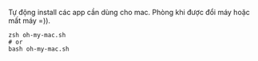 Tự động install các app cần dùng cho mac.
Phòng khi được đổi máy hoặc mất máy =)).

```
zsh oh-my-mac.sh
# or
bash oh-my-mac.sh
```
